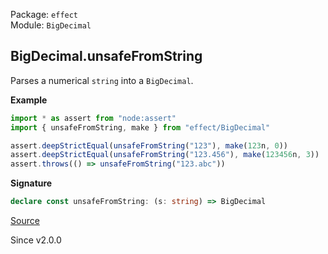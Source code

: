 Package: `effect`<br />
Module: `BigDecimal`<br />

## BigDecimal.unsafeFromString

Parses a numerical `string` into a `BigDecimal`.

**Example**

```ts
import * as assert from "node:assert"
import { unsafeFromString, make } from "effect/BigDecimal"

assert.deepStrictEqual(unsafeFromString("123"), make(123n, 0))
assert.deepStrictEqual(unsafeFromString("123.456"), make(123456n, 3))
assert.throws(() => unsafeFromString("123.abc"))
```

**Signature**

```ts
declare const unsafeFromString: (s: string) => BigDecimal
```

[Source](https://github.com/Effect-TS/effect/tree/main/packages/effect/src/BigDecimal.ts#L952)

Since v2.0.0
